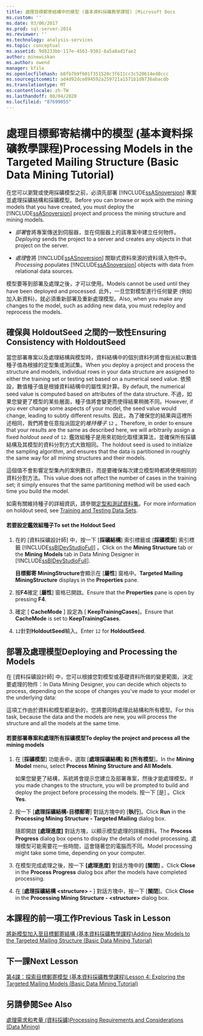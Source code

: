 ```yaml
---
title: 處理目標郵寄結構中的模型 (基本資料採礦教學課程) |Microsoft Docs
ms.custom: ''
ms.date: 03/06/2017
ms.prod: sql-server-2014
ms.reviewer: ''
ms.technology: analysis-services
ms.topic: conceptual
ms.assetid: 9d8233bb-117e-4563-9302-8a5a8ad1fae2
author: minewiskan
ms.author: owend
manager: kfile
ms.openlocfilehash: b8fb7b9f601f351520c3f611cc3c520614ed8ccc
ms.sourcegitcommit: ad4d92dce894592a259721a1571b1d8736abacdb
ms.translationtype: MT
ms.contentlocale: zh-TW
ms.lasthandoff: 08/04/2020
ms.locfileid: "87699055"
---
```

# <a name="processing-models-in-the-targeted-mailing-structure-basic-data-mining-tutorial"></a><span data-ttu-id="5cad3-102">處理目標郵寄結構中的模型 (基本資料採礦教學課程)</span><span class="sxs-lookup"><span data-stu-id="5cad3-102">Processing Models in the Targeted Mailing Structure (Basic Data Mining Tutorial)</span></span>
  <span data-ttu-id="5cad3-103">在您可以瀏覽或使用採礦模型之前，必須先部署 [!INCLUDE[ssASnoversion](../includes/ssasnoversion-md.md)] 專案並處理採礦結構和採礦模型。</span><span class="sxs-lookup"><span data-stu-id="5cad3-103">Before you can browse or work with the mining models that you have created, you must deploy the [!INCLUDE[ssASnoversion](../includes/ssasnoversion-md.md)] project and process the mining structure and mining models.</span></span>  
  
-   <span data-ttu-id="5cad3-104">*部署*會將專案傳送到伺服器，並在伺服器上的該專案中建立任何物件。</span><span class="sxs-lookup"><span data-stu-id="5cad3-104">*Deploying* sends the project to a server and creates any objects in that project on the server.</span></span>  
  
-   <span data-ttu-id="5cad3-105">*處理*會將 [!INCLUDE[ssASnoversion](../includes/ssasnoversion-md.md)] 關聯式資料來源的資料填入物件中。</span><span class="sxs-lookup"><span data-stu-id="5cad3-105">*Processing* populates [!INCLUDE[ssASnoversion](../includes/ssasnoversion-md.md)] objects with data from relational data sources.</span></span>  
  
 <span data-ttu-id="5cad3-106">模型要等到部署及處理之後，才可以使用。</span><span class="sxs-lookup"><span data-stu-id="5cad3-106">Models cannot be used until they have been deployed and processed.</span></span> <span data-ttu-id="5cad3-107">此外，一旦您對模型進行任何變更 (例如加入新資料)，就必須重新部署及重新處理模型。</span><span class="sxs-lookup"><span data-stu-id="5cad3-107">Also, when you make any changes to the model, such as adding new data, you must redeploy and reprocess the models.</span></span>  
  
## <a name="ensuring-consistency-with-holdoutseed"></a><span data-ttu-id="5cad3-108">確保與 HoldoutSeed 之間的一致性</span><span class="sxs-lookup"><span data-stu-id="5cad3-108">Ensuring Consistency with HoldoutSeed</span></span>  
 <span data-ttu-id="5cad3-109">當您部署專案以及處理結構與模型時，資料結構中的個別資料列將會指派給以數值種子值為根據的定型集或測試集。</span><span class="sxs-lookup"><span data-stu-id="5cad3-109">When you deploy a project and process the structure and models, individual rows in your data structure are assigned to either the training set or testing set based on a numerical seed value.</span></span> <span data-ttu-id="5cad3-110">依預設，數值種子值是根據資料結構中的屬性來計算。</span><span class="sxs-lookup"><span data-stu-id="5cad3-110">By default, the numerical seed value is computed based on attributes of the data structure.</span></span> <span data-ttu-id="5cad3-111">不過，如果您變更了模型的某些層面，種子值將會變更而使得結果稍微不同。</span><span class="sxs-lookup"><span data-stu-id="5cad3-111">However, if you ever change some aspects of your model, the seed value would change, leading to subtly different results.</span></span> <span data-ttu-id="5cad3-112">因此，為了確保您的結果與這裡所述相同，我們將會任意指派固定的*維持種子* `12` 。</span><span class="sxs-lookup"><span data-stu-id="5cad3-112">Therefore, in order to ensure that your results are the same as described here, we will arbitrarily assign a fixed *holdout seed* of `12`.</span></span> <span data-ttu-id="5cad3-113">鑑效組種子是用來初始化取樣演算法，並確保所有採礦結構及其模型的資料分割方式大致相同。</span><span class="sxs-lookup"><span data-stu-id="5cad3-113">The holdout seed is used to initialize the sampling algorithm, and ensures that the data is partitioned in roughly the same way for all mining structures and their models.</span></span>  
  
 <span data-ttu-id="5cad3-114">這個值不會影響定型集內的案例數目，而是要確保每次建立模型時都將使用相同的資料分割方法。</span><span class="sxs-lookup"><span data-stu-id="5cad3-114">This value does not affect the number of cases in the training set; it simply ensures that the same partitioning method will be used each time you build the model.</span></span>  
  
 <span data-ttu-id="5cad3-115">如需有關維持種子的詳細資訊，請參閱[定型和測試資料集](../../2014/analysis-services/data-mining/training-and-testing-data-sets.md)。</span><span class="sxs-lookup"><span data-stu-id="5cad3-115">For more information on holdout seed, see [Training and Testing Data Sets](../../2014/analysis-services/data-mining/training-and-testing-data-sets.md).</span></span>  
  
#### <a name="to-set-the-holdout-seed"></a><span data-ttu-id="5cad3-116">若要設定鑑效組種子</span><span class="sxs-lookup"><span data-stu-id="5cad3-116">To set the Holdout Seed</span></span>  
  
1.  <span data-ttu-id="5cad3-117">在的 [資料採礦設計師] 中，按一下 [**採礦結構**] 索引標籤或 [**採礦模型**] 索引標籤 [!INCLUDE[ssBIDevStudioFull](../includes/ssbidevstudiofull-md.md)] 。</span><span class="sxs-lookup"><span data-stu-id="5cad3-117">Click on the **Mining Structure** tab or the **Mining Models** tab in Data Mining Designer in [!INCLUDE[ssBIDevStudioFull](../includes/ssbidevstudiofull-md.md)].</span></span>  
  
     <span data-ttu-id="5cad3-118">**目標郵寄 MiningStructure**會顯示在 [**屬性**] 窗格中。</span><span class="sxs-lookup"><span data-stu-id="5cad3-118">**Targeted Mailing MiningStructure** displays in the **Properties** pane.</span></span>  
  
2.  <span data-ttu-id="5cad3-119">按**F4**確定 [**屬性**] 窗格已開啟。</span><span class="sxs-lookup"><span data-stu-id="5cad3-119">Ensure that the **Properties** pane is open by pressing **F4**.</span></span>  
  
3.  <span data-ttu-id="5cad3-120">確定 [ **CacheMode** ] 設定為 [ **KeepTrainingCases**]。</span><span class="sxs-lookup"><span data-stu-id="5cad3-120">Ensure that **CacheMode** is set to **KeepTrainingCases**.</span></span>  
  
4.  <span data-ttu-id="5cad3-121">`12`針對**HoldoutSeed**輸入。</span><span class="sxs-lookup"><span data-stu-id="5cad3-121">Enter `12` for **HoldoutSeed**.</span></span>  
  
## <a name="deploying-and-processing-the-models"></a><span data-ttu-id="5cad3-122">部署及處理模型</span><span class="sxs-lookup"><span data-stu-id="5cad3-122">Deploying and Processing the Models</span></span>  
 <span data-ttu-id="5cad3-123">在 [資料採礦設計師] 中，您可以根據您對模型或基礎資料所做的變更範圍，決定要處理的物件：</span><span class="sxs-lookup"><span data-stu-id="5cad3-123">In Data Mining Designer, you can decide which objects to process, depending on the scope of changes you've made to your model or the underlying data:</span></span>  
  
 <span data-ttu-id="5cad3-124">這項工作由於資料和模型都是新的，您將要同時處理此結構和所有模型。</span><span class="sxs-lookup"><span data-stu-id="5cad3-124">For this task, because the data and the models are new, you will process the structure and all the models at the same time.</span></span>  
  
#### <a name="to-deploy-the-project-and-process-all-the-mining-models"></a><span data-ttu-id="5cad3-125">若要部署專案和處理所有採礦模型</span><span class="sxs-lookup"><span data-stu-id="5cad3-125">To deploy the project and process all the mining models</span></span>  
  
1.  <span data-ttu-id="5cad3-126">在 [**採礦模型**] 功能表中，選取 [**處理採礦結構] 和 [所有模型**]。</span><span class="sxs-lookup"><span data-stu-id="5cad3-126">In the **Mining Model** menu, select **Process Mining Structure and All Models**.</span></span>  
  
     <span data-ttu-id="5cad3-127">如果您變更了結構，系統將會提示您建立及部署專案，然後才能處理模型。</span><span class="sxs-lookup"><span data-stu-id="5cad3-127">If you made changes to the structure, you will be prompted to build and deploy the project before processing the models.</span></span> <span data-ttu-id="5cad3-128">按一下 [是] 。</span><span class="sxs-lookup"><span data-stu-id="5cad3-128">Click **Yes**.</span></span>  
  
2.  <span data-ttu-id="5cad3-129">按一下 [**處理採礦結構-目標郵寄**] 對話方塊中的 [**執行**]。</span><span class="sxs-lookup"><span data-stu-id="5cad3-129">Click **Run** in the **Processing Mining Structure - Targeted Mailing** dialog box.</span></span>  
  
     <span data-ttu-id="5cad3-130">隨即開啟 **[處理進度]** 對話方塊，以顯示模型處理的詳細資料。</span><span class="sxs-lookup"><span data-stu-id="5cad3-130">The **Process Progress** dialog box opens to display the details of model processing.</span></span> <span data-ttu-id="5cad3-131">處理模型可能需要花一些時間，這會隨著您的電腦而不同。</span><span class="sxs-lookup"><span data-stu-id="5cad3-131">Model processing might take some time, depending on your computer.</span></span>  
  
3.  <span data-ttu-id="5cad3-132">在模型完成處理之後，按一下 **[處理進度]** 對話方塊中的 **[關閉]** 。</span><span class="sxs-lookup"><span data-stu-id="5cad3-132">Click **Close** in the **Process Progress** dialog box after the models have completed processing.</span></span>  
  
4.  <span data-ttu-id="5cad3-133">在 [**處理採礦結構 \<structure> -** ] 對話方塊中，按一下 [**關閉**]。</span><span class="sxs-lookup"><span data-stu-id="5cad3-133">Click **Close** in the **Processing Mining Structure - \<structure>** dialog box.</span></span>  
  
## <a name="previous-task-in-lesson"></a><span data-ttu-id="5cad3-134">本課程的前一項工作</span><span class="sxs-lookup"><span data-stu-id="5cad3-134">Previous Task in Lesson</span></span>  
 [<span data-ttu-id="5cad3-135">將新模型加入至目標郵寄結構 &#40;基本資料採礦教學課程&#41;</span><span class="sxs-lookup"><span data-stu-id="5cad3-135">Adding New Models to the Targeted Mailing Structure &#40;Basic Data Mining Tutorial&#41;</span></span>](../../2014/tutorials/adding-new-models-to-the-targeted-mailing-structure-basic-data-mining-tutorial.md)  
  
## <a name="next-lesson"></a><span data-ttu-id="5cad3-136">下一課</span><span class="sxs-lookup"><span data-stu-id="5cad3-136">Next Lesson</span></span>  
 [<span data-ttu-id="5cad3-137">第4課：探索目標郵寄模型 &#40;基本資料採礦教學課程&#41;</span><span class="sxs-lookup"><span data-stu-id="5cad3-137">Lesson 4: Exploring the Targeted Mailing Models &#40;Basic Data Mining Tutorial&#41;</span></span>](../../2014/tutorials/lesson-4-exploring-the-targeted-mailing-models-basic-data-mining-tutorial.md)  
  
## <a name="see-also"></a><span data-ttu-id="5cad3-138">另請參閱</span><span class="sxs-lookup"><span data-stu-id="5cad3-138">See Also</span></span>  
 [<span data-ttu-id="5cad3-139">處理需求和考量 (資料採礦)</span><span class="sxs-lookup"><span data-stu-id="5cad3-139">Processing Requirements and Considerations &#40;Data Mining&#41;</span></span>](../../2014/analysis-services/data-mining/processing-requirements-and-considerations-data-mining.md)  
  
  

